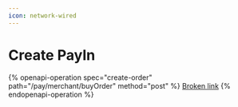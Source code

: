 ```yaml
---
icon: network-wired
---
```


# Create PayIn

{% openapi-operation spec="create-order" path="/pay/merchant/buyOrder" method="post" %}
[Broken link](broken-reference)
{% endopenapi-operation %}
